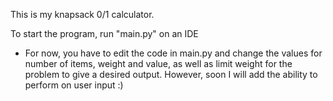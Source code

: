 This is my knapsack 0/1 calculator.

To start the program, run "main.py" on an IDE

* For now, you have to edit the code in main.py and change the values for number of items, weight and value, as well as limit weight for the problem to give a desired output. However, soon I will add the ability to perform on user input :)
